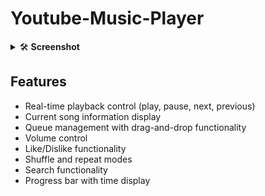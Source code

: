 # Youtube-Music-Player



<details>
   <summary>🛠️ <b>Screenshot</b></summary>

![Now Playing Screenshot](docs/img/nowplaying.png "Now Playing Screenshot")
![Search Screenshot](docs/img/search.png "Search Screenshot")

</details>



## Features
- Real-time playback control (play, pause, next, previous)
- Current song information display
- Queue management with drag-and-drop functionality
- Volume control
- Like/Dislike functionality
- Shuffle and repeat modes
- Search functionality
- Progress bar with time display
